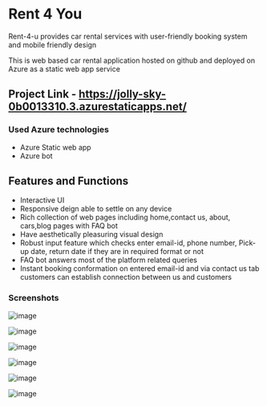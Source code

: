 
# Rent 4 You

Rent-4-u provides car rental services with user-friendly booking system and mobile friendly design

This is web based car rental application hosted on github and deployed on Azure as a static web app service

## Project Link - https://jolly-sky-0b0013310.3.azurestaticapps.net/ 

### Used Azure technologies

- Azure Static web app
- Azure bot






## Features and Functions

- Interactive UI 
- Responsive deign able to settle on any device
- Rich collection of web pages including home,contact us, about, cars,blog pages with FAQ bot
- Have aesthetically pleasuring visual design
- Robust input feature which checks enter email-id, phone number, Pick-up date, return date if they are in required format or not
- FAQ bot answers most of the platform related queries
- Instant booking conformation on entered email-id and via contact us tab customers can establish connection between us and customers


### Screenshots

![image](https://github.com/Jethachampak/Final-Project-rent4u/assets/102406120/72c7176f-ac5c-44f0-8738-26e1b32fc894)

![image](https://github.com/Jethachampak/Final-Project-rent4u/assets/102406120/d65987d2-c416-4d36-8570-122dd22be548)

![image](https://github.com/Jethachampak/Final-Project-rent4u/assets/102406120/389697c1-646e-4979-a1a5-f8c0d36aca00)

![image](https://github.com/Jethachampak/Final-Project-rent4u/assets/102406120/eca47ee7-c7d4-4e4e-bab2-fc1ba9418231)

![image](https://github.com/Jethachampak/Final-Project-rent4u/assets/102406120/48247653-842c-4ed9-a77a-db20cac34d41)

![image](https://github.com/Jethachampak/Final-Project-rent4u/assets/102406120/a262f38d-ed7f-4a33-bfad-17661a671024)
